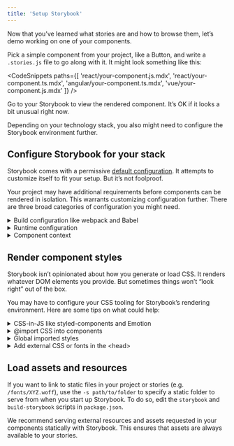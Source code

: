 ```yaml
---
title: 'Setup Storybook'
---
```


Now that you’ve learned what stories are and how to browse them, let’s demo working on one of your components.

Pick a simple component from your project, like a Button, and write a `.stories.js` file to go along with it. It might look something like this:

<!-- prettier-ignore-start -->

<CodeSnippets
  paths={[
    'react/your-component.js.mdx',
    'react/your-component.ts.mdx',
    'angular/your-component.ts.mdx',
    'vue/your-component.js.mdx'
  ]}
/>

<!-- prettier-ignore-end -->

Go to your Storybook to view the rendered component. It’s OK if it looks a bit unusual right now.

Depending on your technology stack, you also might need to configure the Storybook environment further.

## Configure Storybook for your stack

Storybook comes with a permissive [default configuration](../configure/overview.md). It attempts to customize itself to fit your setup. But it’s not foolproof.

Your project may have additional requirements before components can be rendered in isolation. This warrants customizing configuration further. There are three broad categories of configuration you might need.

<details>
<summary>Build configuration like webpack and Babel</summary>

If you see errors on the CLI when you run the `yarn storybook` command. It’s likely you need to make changes to Storybook’s build configuration. Here are some things to try:

- [Presets](../addons/addon-types.md) bundle common configurations for various technologies into Storybook. In particular presets exist for Create React App, SCSS and Ant Design.
- Specify a custom [Babel configuration](../configure/babel.md#custom-babel-config) for Storybook. Storybook automatically tries to use your project’s config if it can.
- Adjust the [webpack configuration](../configure/webpack.md) that Storybook uses. Try patching in your own configuration if needed.

</details>

<details>
<summary>Runtime configuration</summary>

If Storybook builds but you see an error immediately when connecting to it in the browser, then chances are one of your input files is not compiling/transpiling correctly to be interpreted by the browser. Storybook supports modern browsers and IE11, but you may need to check the Babel and webpack settings (see above) to ensure your component code works correctly.

</details>

<details id="component-context" name="component-context">
<summary>Component context</summary>

If a particular story has a problem rendering, often it means your component expects a certain environment is available to the component.

A common frontend pattern is for components to assume that they render in a certain “context” with parent components higher up the rendering hierarchy (for instance theme providers)

Use [decorators](../writing-stories/decorators.md) to “wrap” every story in the necessary context providers. [`.storybook/preview.js`](../configure/overview.md#configure-story-rendering) allows you to customize how components render in Canvas, the preview iframe. In this decorator example, we wrap every component rendered in Storybook with `ThemeProvider`.

<!-- prettier-ignore-start -->

<CodeSnippets
  paths={[
    'react/storybook-preview-with-styled-components-decorator.js.mdx',
  ]}
/>

<!-- prettier-ignore-end -->

</details>

## Render component styles

Storybook isn’t opinionated about how you generate or load CSS. It renders whatever DOM elements you provide. But sometimes things won’t “look right” out of the box.

You may have to configure your CSS tooling for Storybook’s rendering environment. Here are some tips on what could help:

<details>
  <summary>CSS-in-JS like styled-components and Emotion</summary>

If you are using CSS-in-JS, chances are your styles are working because they’re generated in JavaScript and served alongside each component.

Theme users may need to add a decorator to `.storybook/preview.js`, [see above](#component-context).

</details>

<details>
  <summary>@import CSS into components</summary>

Storybook allows you to import CSS files in your components directly. But in some cases you may need to [tweak the webpack config](../configure/webpack.md#extendingstorybooks-webpack-config). Angular components require [a special import](../configure/styling-and-css.md#importing-css-files).

</details>

<details>
  <summary>Global imported styles</summary>

If you have global imported styles, create a file called [`.storybook/preview.js`](../configure/overview.md#configure-story-rendering) and import the styles there. The styles will be added by Storybook automatically for all stories.

</details>

<details>
  <summary>Add external CSS or fonts in the &lt;head&gt;</summary>

Alternatively if you want to inject a CSS link tag to the `<head>` directly (or some other resource like a font link), you can use [`.storybook/preview-head.html`](../configure/story-rendering.md#adding-to-&#60head&#62) to add arbitrary HTML.

</details>

## Load assets and resources

If you want to link to static files in your project or stories (e.g. `/fonts/XYZ.woff`), use the `-s path/to/folder` to specify a static folder to serve from when you start up Storybook. To do so, edit the `storybook` and `build-storybook` scripts in `package.json`.

We recommend serving external resources and assets requested in your components statically with Storybook. This ensures that assets are always available to your stories.
